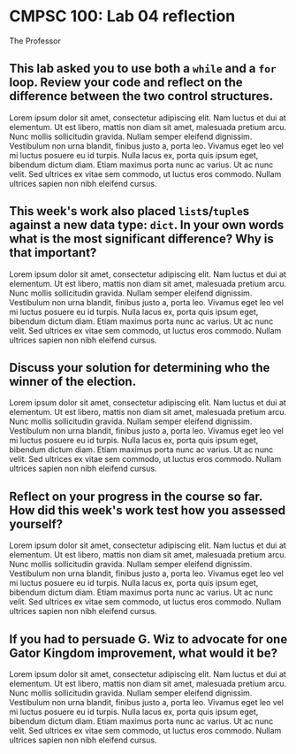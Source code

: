 # CMPSC 100: Lab 04 reflection

The Professor

## This lab asked you to use both a `while` and a `for` loop. Review your code and reflect on the difference between the two control structures.

Lorem ipsum dolor sit amet, consectetur adipiscing elit. Nam luctus et dui at elementum. Ut est libero, mattis non diam sit amet, malesuada pretium arcu. Nunc mollis sollicitudin gravida. Nullam semper eleifend dignissim. Vestibulum non urna blandit, finibus justo a, porta leo. Vivamus eget leo vel mi luctus posuere eu id turpis. Nulla lacus ex, porta quis ipsum eget, bibendum dictum diam. Etiam maximus porta nunc ac varius. Ut ac nunc velit. Sed ultrices ex vitae sem commodo, ut luctus eros commodo. Nullam ultrices sapien non nibh eleifend cursus. 

## This week's work also placed `list`s/`tuple`s against a new data type: `dict`. In your own words what is the most significant difference? Why is that important?

Lorem ipsum dolor sit amet, consectetur adipiscing elit. Nam luctus et dui at elementum. Ut est libero, mattis non diam sit amet, malesuada pretium arcu. Nunc mollis sollicitudin gravida. Nullam semper eleifend dignissim. Vestibulum non urna blandit, finibus justo a, porta leo. Vivamus eget leo vel mi luctus posuere eu id turpis. Nulla lacus ex, porta quis ipsum eget, bibendum dictum diam. Etiam maximus porta nunc ac varius. Ut ac nunc velit. Sed ultrices ex vitae sem commodo, ut luctus eros commodo. Nullam ultrices sapien non nibh eleifend cursus. 

## Discuss your solution for determining who the winner of the election.

Lorem ipsum dolor sit amet, consectetur adipiscing elit. Nam luctus et dui at elementum. Ut est libero, mattis non diam sit amet, malesuada pretium arcu. Nunc mollis sollicitudin gravida. Nullam semper eleifend dignissim. Vestibulum non urna blandit, finibus justo a, porta leo. Vivamus eget leo vel mi luctus posuere eu id turpis. Nulla lacus ex, porta quis ipsum eget, bibendum dictum diam. Etiam maximus porta nunc ac varius. Ut ac nunc velit. Sed ultrices ex vitae sem commodo, ut luctus eros commodo. Nullam ultrices sapien non nibh eleifend cursus. 

## Reflect on your progress in the course so far. How did this week's work test how you assessed yourself?

Lorem ipsum dolor sit amet, consectetur adipiscing elit. Nam luctus et dui at elementum. Ut est libero, mattis non diam sit amet, malesuada pretium arcu. Nunc mollis sollicitudin gravida. Nullam semper eleifend dignissim. Vestibulum non urna blandit, finibus justo a, porta leo. Vivamus eget leo vel mi luctus posuere eu id turpis. Nulla lacus ex, porta quis ipsum eget, bibendum dictum diam. Etiam maximus porta nunc ac varius. Ut ac nunc velit. Sed ultrices ex vitae sem commodo, ut luctus eros commodo. Nullam ultrices sapien non nibh eleifend cursus. 

## If you had to persuade G. Wiz to advocate for one Gator Kingdom improvement, what would it be?

Lorem ipsum dolor sit amet, consectetur adipiscing elit. Nam luctus et dui at elementum. Ut est libero, mattis non diam sit amet, malesuada pretium arcu. Nunc mollis sollicitudin gravida. Nullam semper eleifend dignissim. Vestibulum non urna blandit, finibus justo a, porta leo. Vivamus eget leo vel mi luctus posuere eu id turpis. Nulla lacus ex, porta quis ipsum eget, bibendum dictum diam. Etiam maximus porta nunc ac varius. Ut ac nunc velit. Sed ultrices ex vitae sem commodo, ut luctus eros commodo. Nullam ultrices sapien non nibh eleifend cursus. 